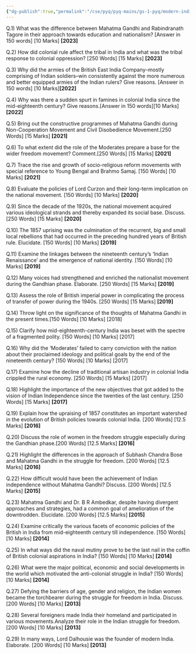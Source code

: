 ```yaml
---
{"dg-publish":true,"permalink":"/cse/pyq/pyq-mains/gs-1-pyq/modern-indian-history-tpy-qs/"}
---
```



Q.1) What was the difference between Mahatma Gandhi and Rabindranath Tagore in their approach towards education and nationalism? [Answer in 150 words] [10 Marks] **[2023]**

Q.2) How did colonial rule affect the tribal in India and what was the tribal response to colonial oppression? [250 Words] [15 Marks] **[2023]**

Q.3) Why did the armies of the British East India Company–mostly comprising of Indian soldiers–win consistently against the more numerous and better equipped armies of the Indian rulers? Give reasons. [Answer in 150 words] [10 Marks]**[2022]**

Q.4) Why was there a sudden spurt in famines in colonial India since the mid-eighteenth century? Give reasons.[Answer in 150 words][10 Marks]**[2022]**

Q.5) Bring out the constructive programmes of Mahatma Gandhi during Non-Cooperation Movement and Civil Disobedience Movement.[250 Words] [15 Marks] **[2021]**

Q.6) To what extent did the role of the Moderates prepare a base for the wider freedom movement? Comment.[250 Words] [15 Marks] **[2021]**

Q.7) Trace the rise and growth of socio-religious reform movements with special reference to Young Bengal and Brahmo Samaj. [150 Words] [10 Marks] **[2021]**

Q.8) Evaluate the policies of Lord Curzon and their long-term implication on the national movement. [150 Words] [10 Marks] **[2020]**

Q.9) Since the decade of the 1920s, the national movement acquired various ideological strands and thereby expanded its social base. Discuss. [250 Words] [15 Marks] **[2020]**

Q.10) The 1857 uprising was the culmination of the recurrent, big and small local rebellions that had occurred in the preceding hundred years of British rule. Elucidate. [150 Words] [10 Marks] **[2019]**

Q.11) Examine the linkages between the nineteenth century’s ‘Indian Renaissance’ and the emergence of national identity. [150 Words] [10 Marks] **[2019]**

Q.12) Many voices had strengthened and enriched the nationalist movement during the Gandhian phase. Elaborate. [250 Words] [15 Marks] **[2019]**

Q.13) Assess the role of British imperial power in complicating the process of transfer of power during the 1940s. [250 Words] [15 Marks] **[2019]**

Q.14) Throw light on the significance of the thoughts of Mahatma Gandhi in the present times.[150 Words] [10 Marks] [2018]

Q.15) Clarify how mid-eighteenth-century India was beset with the spectre of a fragmented polity. [150 Words] [10 Marks] [2017]

Q.16) Why did the ‘Moderates’ failed to carry conviction with the nation about their proclaimed ideology and political goals by the end of the nineteenth century? [150 Words] [10 Marks] [2017]

Q.17) Examine how the decline of traditional artisan industry in colonial India crippled the rural economy. [250 Words] [15 Marks] [2017]

Q.18) Highlight the importance of the new objectives that got added to the vision of Indian Independence since the twenties of the last century. [250 Words] [15 Marks] **[2017]**

Q.19) Explain how the upraising of 1857 constitutes an important watershed in the evolution of British policies towards colonial India. [200 Words] [12.5 Marks] **[2016]**

Q.20) Discuss the role of women in the freedom struggle especially during the Gandhian phase.[200 Words] [12.5 Marks] **[2016]**

Q.21) Highlight the differences in the approach of Subhash Chandra Bose and Mahatma Gandhi in the struggle for freedom. [200 Words] [12.5 Marks] **[2016]**

Q.22) How difficult would have been the achievement of Indian independence without Mahatma Gandhi? Discuss. [200 Words] [12.5 Marks] **[2015]**

Q.23) Mahatma Gandhi and Dr. B R Ambedkar, despite having divergent approaches and strategies, had a common goal of amelioration of the downtrodden. Elucidate. [200 Words] [12.5 Marks] **[2015]**

Q.24) Examine critically the various facets of economic policies of the British in India from mid-eighteenth century till independence. [150 Words] [10 Marks] **[2014]**

Q.25) In what ways did the naval mutiny prove to be the last nail in the coffin of British colonial aspirations in India? [150 Words] [10 Marks] **[2014]**

Q.26) What were the major political, economic and social developments in the world which motivated the anti-colonial struggle in India? [150 Words] [10 Marks] **[2014]**

Q.27) Defying the barriers of age, gender and religion, the Indian women became the torchbearer during the struggle for freedom in India. Discuss. [200 Words] [10 Marks] **[2013]**

Q.28) Several foreigners made India their homeland and participated in various movements.Analyze their role in the Indian struggle for freedom. [200 Words] [10 Marks] **[2013]**

Q.29) In many ways, Lord Dalhousie was the founder of modern India. Elaborate. [200 Words] [10 Marks] **[2013]**